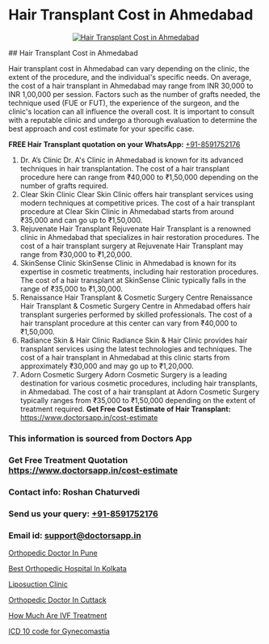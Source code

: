 # Hair Transplant Cost in Ahmedabad

<p align="center">
  <a href="https://doctorsapp.co.in/treatment/hair-transplant">
    <img src="https://doctorsapp.co.in/uploads/treatment_image/transplant.jpg" alt="Hair Transplant Cost in Ahmedabad">
  </a>
</p>
## Hair Transplant Cost in Ahmedabad

Hair transplant cost in Ahmedabad can vary depending on the clinic, the extent of the procedure, and the individual's specific needs. On average, the cost of a hair transplant in Ahmedabad may range from INR 30,000 to INR 1,00,000 per session. Factors such as the number of grafts needed, the technique used (FUE or FUT), the experience of the surgeon, and the clinic's location can all influence the overall cost. It is important to consult with a reputable clinic and undergo a thorough evaluation to determine the best approach and cost estimate for your specific case.

**FREE Hair Transplant quotation on your WhatsApp:**  [+91-8591752176](https://api.whatsapp.com/send?phone=8591752176)

1) Dr. A’s Clinic   Dr. A's Clinic in Ahmedabad is known for its advanced techniques in hair transplantation. The cost of a hair transplant procedure here can range from ₹40,000 to ₹1,50,000 depending on the number of grafts required.
2) Clear Skin Clinic   Clear Skin Clinic offers hair transplant services using modern techniques at competitive prices. The cost of a hair transplant procedure at Clear Skin Clinic in Ahmedabad starts from around ₹35,000 and can go up to ₹1,50,000.
3) Rejuvenate Hair Transplant   Rejuvenate Hair Transplant is a renowned clinic in Ahmedabad that specializes in hair restoration procedures. The cost of a hair transplant surgery at Rejuvenate Hair Transplant may range from ₹30,000 to ₹1,20,000.
4) SkinSense Clinic   SkinSense Clinic in Ahmedabad is known for its expertise in cosmetic treatments, including hair restoration procedures. The cost of a hair transplant at SkinSense Clinic typically falls in the range of ₹35,000 to ₹1,30,000.
5) Renaissance Hair Transplant & Cosmetic Surgery Centre   Renaissance Hair Transplant & Cosmetic Surgery Centre in Ahmedabad offers hair transplant surgeries performed by skilled professionals. The cost of a hair transplant procedure at this center can vary from ₹40,000 to ₹1,50,000.
6) Radiance Skin & Hair Clinic   Radiance Skin & Hair Clinic provides hair transplant services using the latest technologies and techniques. The cost of a hair transplant in Ahmedabad at this clinic starts from approximately ₹30,000 and may go up to ₹1,20,000.
7) Adorn Cosmetic Surgery   Adorn Cosmetic Surgery is a leading destination for various cosmetic procedures, including hair transplants, in Ahmedabad. The cost of a hair transplant at Adorn Cosmetic Surgery typically ranges from ₹35,000 to ₹1,50,000 depending on the extent of treatment required.
**Get Free Cost Estimate of Hair Transplant:** https://www.doctorsapp.in/cost-estimate

### This information is sourced from Doctors App 
### Get Free Treatment Quotation https://www.doctorsapp.in/cost-estimate
### Contact info: Roshan Chaturvedi 
### Send us your query: [+91-8591752176](https://api.whatsapp.com/send?phone=8591752176) 
### Email id: support@doctorsapp.in

[Orthopedic Doctor In Pune](https://www.linkedin.com/pulse/orthopedic-doctor-pune-knee-replacement-treatment-pcwde?trackingId=7Js0liE%2B1qMkIi6VLI57GA%3D%3D&lipi=urn%3Ali%3Apage%3Ad_flagship3_company_admin%3B%2FMzkEXxJRqGf2zEVBOlEsA%3D%3D)

[Best Orthopedic Hospital In Kolkata](https://www.linkedin.com/pulse/best-orthopedic-hospital-kolkata-doctorsapp-chittagong-xmzne?trackingId=%2Ffzfv0CADj%2FQuHMFYWs0Sg%3D%3D&lipi=urn%3Ali%3Apage%3Ad_flagship3_company_admin%3BddPc4oDaSTuh6mJcYb9fAg%3D%3D)

[Liposuction Clinic](https://medium.com/@vimalrana22/liposuction-clinic-e74b72eb9c23)

[Orthopedic Doctor In Cuttack](https://medium.com/@devenderrathi97/orthopedic-doctor-in-cuttack-eefbc6e5c43c)

[How Much Are IVF Treatment](https://doctors-apps.github.io/doctorsapp/how-much-are-ivf-treatment)

[ICD 10 code for Gynecomastia](https://doctors-apps.github.io/doctorsapp/icd-10-code-for-gynecomastia)


